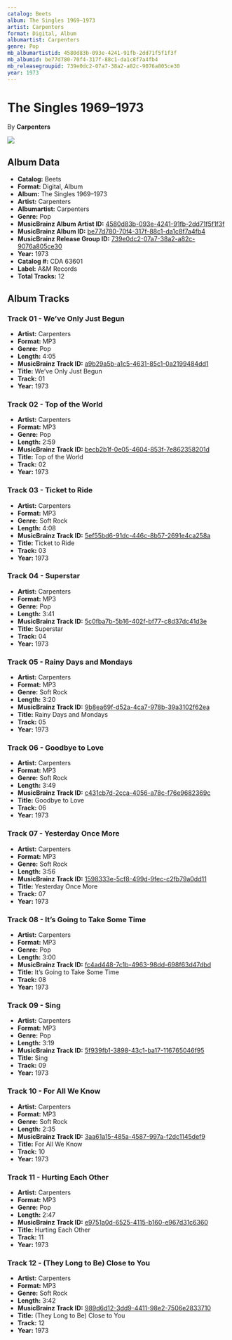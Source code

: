 ```yaml
---
catalog: Beets
album: The Singles 1969–1973
artist: Carpenters
format: Digital, Album
albumartist: Carpenters
genre: Pop
mb_albumartistid: 4580d83b-093e-4241-91fb-2dd71f5f1f3f
mb_albumid: be77d780-70f4-317f-88c1-da1c8f7a4fb4
mb_releasegroupid: 739e0dc2-07a7-38a2-a82c-9076a805ce30
year: 1973
---
```


# The Singles 1969–1973

By **Carpenters**

![](../../assets/beetscovers/Carpenters-The_Singles_1969–1973.jpg)

## Album Data

- **Catalog:** Beets
- **Format:** Digital, Album
- **Album:** The Singles 1969–1973
- **Artist:** Carpenters
- **Albumartist:** Carpenters
- **Genre:** Pop
- **MusicBrainz Album Artist ID:** [4580d83b-093e-4241-91fb-2dd71f5f1f3f](https://musicbrainz.org/artist/4580d83b-093e-4241-91fb-2dd71f5f1f3f)
- **MusicBrainz Album ID:** [be77d780-70f4-317f-88c1-da1c8f7a4fb4](https://musicbrainz.org/release/be77d780-70f4-317f-88c1-da1c8f7a4fb4)
- **MusicBrainz Release Group ID:** [739e0dc2-07a7-38a2-a82c-9076a805ce30](https://musicbrainz.org/release-group/739e0dc2-07a7-38a2-a82c-9076a805ce30)
- **Year:** 1973
- **Catalog #:** CDA 63601
- **Label:** A&M Records
- **Total Tracks:** 12

## Album Tracks

### Track 01 - We’ve Only Just Begun

- **Artist:** Carpenters
- **Format:** MP3
- **Genre:** Pop
- **Length:** 4:05
- **MusicBrainz Track ID:** [a9b29a5b-a1c5-4631-85c1-0a2199484dd1](https://musicbrainz.org/recording/a9b29a5b-a1c5-4631-85c1-0a2199484dd1)
- **Title:** We’ve Only Just Begun
- **Track:** 01
- **Year:** 1973

### Track 02 - Top of the World

- **Artist:** Carpenters
- **Format:** MP3
- **Genre:** Pop
- **Length:** 2:59
- **MusicBrainz Track ID:** [becb2b1f-0e05-4604-853f-7e862358201d](https://musicbrainz.org/recording/becb2b1f-0e05-4604-853f-7e862358201d)
- **Title:** Top of the World
- **Track:** 02
- **Year:** 1973

### Track 03 - Ticket to Ride

- **Artist:** Carpenters
- **Format:** MP3
- **Genre:** Soft Rock
- **Length:** 4:08
- **MusicBrainz Track ID:** [5ef55bd6-91dc-446c-8b57-2691e4ca258a](https://musicbrainz.org/recording/5ef55bd6-91dc-446c-8b57-2691e4ca258a)
- **Title:** Ticket to Ride
- **Track:** 03
- **Year:** 1973

### Track 04 - Superstar

- **Artist:** Carpenters
- **Format:** MP3
- **Genre:** Pop
- **Length:** 3:41
- **MusicBrainz Track ID:** [5c0fba7b-5b16-402f-bf77-c8d37dc41d3e](https://musicbrainz.org/recording/5c0fba7b-5b16-402f-bf77-c8d37dc41d3e)
- **Title:** Superstar
- **Track:** 04
- **Year:** 1973

### Track 05 - Rainy Days and Mondays

- **Artist:** Carpenters
- **Format:** MP3
- **Genre:** Soft Rock
- **Length:** 3:20
- **MusicBrainz Track ID:** [9b8ea69f-d52a-4ca7-978b-39a3102f62ea](https://musicbrainz.org/recording/9b8ea69f-d52a-4ca7-978b-39a3102f62ea)
- **Title:** Rainy Days and Mondays
- **Track:** 05
- **Year:** 1973

### Track 06 - Goodbye to Love

- **Artist:** Carpenters
- **Format:** MP3
- **Genre:** Soft Rock
- **Length:** 3:49
- **MusicBrainz Track ID:** [c431cb7d-2cca-4056-a78c-f76e9682369c](https://musicbrainz.org/recording/c431cb7d-2cca-4056-a78c-f76e9682369c)
- **Title:** Goodbye to Love
- **Track:** 06
- **Year:** 1973

### Track 07 - Yesterday Once More

- **Artist:** Carpenters
- **Format:** MP3
- **Genre:** Soft Rock
- **Length:** 3:56
- **MusicBrainz Track ID:** [1598333e-5cf8-499d-9fec-c2fb79a0dd11](https://musicbrainz.org/recording/1598333e-5cf8-499d-9fec-c2fb79a0dd11)
- **Title:** Yesterday Once More
- **Track:** 07
- **Year:** 1973

### Track 08 - It’s Going to Take Some Time

- **Artist:** Carpenters
- **Format:** MP3
- **Genre:** Pop
- **Length:** 3:00
- **MusicBrainz Track ID:** [fc4ad448-7c1b-4963-98dd-698f63d47dbd](https://musicbrainz.org/recording/fc4ad448-7c1b-4963-98dd-698f63d47dbd)
- **Title:** It’s Going to Take Some Time
- **Track:** 08
- **Year:** 1973

### Track 09 - Sing

- **Artist:** Carpenters
- **Format:** MP3
- **Genre:** Pop
- **Length:** 3:19
- **MusicBrainz Track ID:** [5f939fb1-3898-43c1-ba17-116765046f95](https://musicbrainz.org/recording/5f939fb1-3898-43c1-ba17-116765046f95)
- **Title:** Sing
- **Track:** 09
- **Year:** 1973

### Track 10 - For All We Know

- **Artist:** Carpenters
- **Format:** MP3
- **Genre:** Soft Rock
- **Length:** 2:35
- **MusicBrainz Track ID:** [3aa61a15-485a-4587-997a-f2dc1145def9](https://musicbrainz.org/recording/3aa61a15-485a-4587-997a-f2dc1145def9)
- **Title:** For All We Know
- **Track:** 10
- **Year:** 1973

### Track 11 - Hurting Each Other

- **Artist:** Carpenters
- **Format:** MP3
- **Genre:** Pop
- **Length:** 2:47
- **MusicBrainz Track ID:** [e9751a0d-6525-4115-b160-e967d31c6360](https://musicbrainz.org/recording/e9751a0d-6525-4115-b160-e967d31c6360)
- **Title:** Hurting Each Other
- **Track:** 11
- **Year:** 1973

### Track 12 - (They Long to Be) Close to You

- **Artist:** Carpenters
- **Format:** MP3
- **Genre:** Soft Rock
- **Length:** 3:42
- **MusicBrainz Track ID:** [989d6d12-3dd9-4411-98e2-7506e2833710](https://musicbrainz.org/recording/989d6d12-3dd9-4411-98e2-7506e2833710)
- **Title:** (They Long to Be) Close to You
- **Track:** 12
- **Year:** 1973

